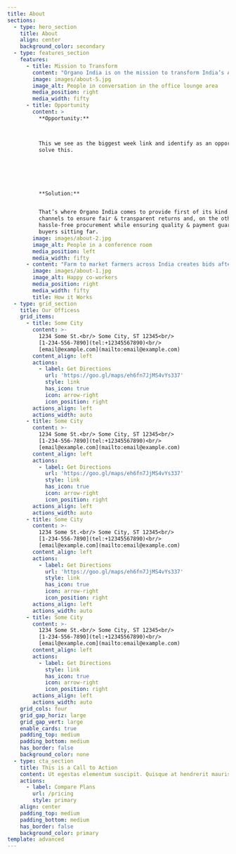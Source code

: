 ```yaml
---
title: About
sections:
  - type: hero_section
    title: About
    align: center
    background_color: secondary
  - type: features_section
    features:
      - title: Mission to Transform
        content: "Organo India is on the mission to transform India’s Agri ecosystem digitally while ensuring transparent & fair returns to farmers & hassle-free bulk buying of Agri produce for bulk buyers Across India.\n\n\n\n\nVision: Transform Agri to Highest-paying profession for all Agri stakeholders, especially farmers\n\nMission:\_ Provide Best class technology, Farmgate value addition, Create a Robust end to end supply chain.\n\n**USP: **Standardization at farm gate & hassle-free procurement\n"
        image: images/about-5.jpg
        image_alt: People in conversation in the office lounge area
        media_position: right
        media_width: fifty
      - title: Opportunity
        content: >
          **Opportunity:**



          This we see as the biggest week link and identify as an opportunity to
          solve this.






          **Solution:**


          That’s where Organo India comes to provide first of its kind formal
          channels to ensure fair & transparent returns and, on the other hand,
          hassle-free procurement while ensuring quality & payment guarantee to
          buyers sitting far.
        image: images/about-2.jpg
        image_alt: People in a conference room
        media_position: left
        media_width: fifty
      - content: "Farm to market farmers across India creates bids after harvest on our platform, with MSP.\n\nOur team performs the quality check, ensure the quality of material and upload all info with image, COA & videos online.\n\nPotential buyers from across the nation bid on the produce\n\nFarmer get notified of the highest bid, and he can choose to accept or reject,\n\n\_if the farmer accept, the buyer notified and promoted to pay a small deposit and choose the delivery method\n\nWe bring the material to a common value addition centre for quality improvement.\n\nWe complete the supply chain and deliver material to the buyer doorstep.\n"
        image: images/about-1.jpg
        image_alt: Happy co-workers
        media_position: right
        media_width: fifty
        title: How it Works
  - type: grid_section
    title: Our Officess
    grid_items:
      - title: Some City
        content: >-
          1234 Some St.<br/> Some City, ST 12345<br/>
          [1-234-556-7890](tel:+12345567890)<br/>
          [email@example.com](mailto:email@example.com)
        content_align: left
        actions:
          - label: Get Directions
            url: 'https://goo.gl/maps/eh6fn7JjMS4vYs337'
            style: link
            has_icon: true
            icon: arrow-right
            icon_position: right
        actions_align: left
        actions_width: auto
      - title: Some City
        content: >-
          1234 Some St.<br/> Some City, ST 12345<br/>
          [1-234-556-7890](tel:+12345567890)<br/>
          [email@example.com](mailto:email@example.com)
        content_align: left
        actions:
          - label: Get Directions
            url: 'https://goo.gl/maps/eh6fn7JjMS4vYs337'
            style: link
            has_icon: true
            icon: arrow-right
            icon_position: right
        actions_align: left
        actions_width: auto
      - title: Some City
        content: >-
          1234 Some St.<br/> Some City, ST 12345<br/>
          [1-234-556-7890](tel:+12345567890)<br/>
          [email@example.com](mailto:email@example.com)
        content_align: left
        actions:
          - label: Get Directions
            url: 'https://goo.gl/maps/eh6fn7JjMS4vYs337'
            style: link
            has_icon: true
            icon: arrow-right
            icon_position: right
        actions_align: left
        actions_width: auto
      - title: Some City
        content: >-
          1234 Some St.<br/> Some City, ST 12345<br/>
          [1-234-556-7890](tel:+12345567890)<br/>
          [email@example.com](mailto:email@example.com)
        content_align: left
        actions:
          - label: Get Directions
            style: link
            has_icon: true
            icon: arrow-right
            icon_position: right
        actions_align: left
        actions_width: auto
    grid_cols: four
    grid_gap_horiz: large
    grid_gap_vert: large
    enable_cards: true
    padding_top: medium
    padding_bottom: medium
    has_border: false
    background_color: none
  - type: cta_section
    title: This is a Call to Action
    content: Ut egestas elementum suscipit. Quisque at hendrerit mauris.
    actions:
      - label: Compare Plans
        url: /pricing
        style: primary
    align: center
    padding_top: medium
    padding_bottom: medium
    has_border: false
    background_color: primary
template: advanced
---
```

